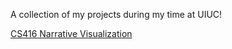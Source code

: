 A collection of my projects during my time at UIUC!

[CS416 Narrative Visualization](./CS416NarViz/CS416NarViz-A.html)